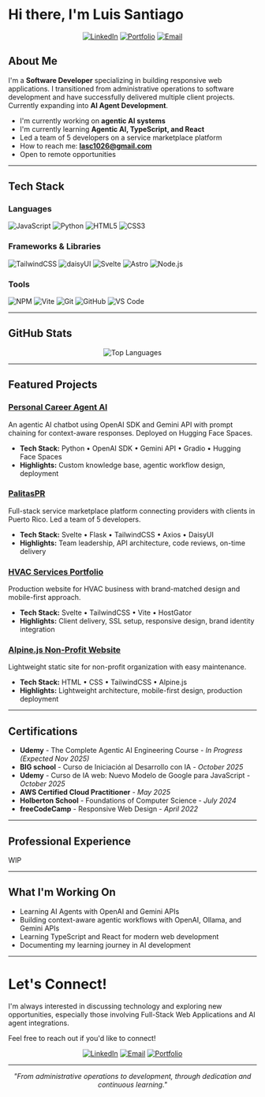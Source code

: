 # Hi there, I'm Luis Santiago

<div align="center">
  
[![LinkedIn](https://img.shields.io/badge/LinkedIn-0077B5?style=for-the-badge&logo=linkedin&logoColor=white)](https://linkedin.com/in/lusanco) [![Portfolio](https://img.shields.io/badge/Portfolio-FF5722?style=for-the-badge&logo=google-chrome&logoColor=white)](https://lusanco.github.io) [![Email](https://img.shields.io/badge/Email-D14836?style=for-the-badge&logo=gmail&logoColor=white)](mailto:lasc1026@gmail.com)

</div>

## About Me

I'm a **Software Developer** specializing in building responsive web applications. I transitioned from administrative operations to software development and have successfully delivered multiple client projects. Currently expanding into **AI Agent Development**.

- I'm currently working on **agentic AI systems**
- I'm currently learning **Agentic AI, TypeScript, and React**
- Led a team of 5 developers on a service marketplace platform
- How to reach me: **lasc1026@gmail.com**
- Open to remote opportunities

---

## Tech Stack

### Languages

![JavaScript](https://img.shields.io/badge/JavaScript-F7DF1E?style=for-the-badge&logo=javascript&logoColor=black) ![Python](https://img.shields.io/badge/Python-3776AB?style=for-the-badge&logo=python&logoColor=white) ![HTML5](https://img.shields.io/badge/HTML5-E34F26?style=for-the-badge&logo=html5&logoColor=white) ![CSS3](https://img.shields.io/badge/CSS3-1572B6?style=for-the-badge&logo=css3&logoColor=white)

### Frameworks & Libraries

![TailwindCSS](https://img.shields.io/badge/Tailwind_CSS-38B2AC?style=for-the-badge&logo=tailwind-css&logoColor=white) ![daisyUI](https://img.shields.io/badge/daisyUI-570DF8?style=for-the-badge&logo=daisyui&logoColor=white) ![Svelte](https://img.shields.io/badge/Svelte-FF3E00?style=for-the-badge&logo=svelte&logoColor=white) ![Astro](https://img.shields.io/badge/Astro-BC52EE?style=for-the-badge&logo=astro&logoColor=white) ![Node.js](https://img.shields.io/badge/Node_js-339933?style=for-the-badge&logo=nodedotjs&logoColor=white)

### Tools

![NPM](https://img.shields.io/badge/npm-CC3534?style=for-the-badge&logo=npm&logoColor=white) ![Vite](https://img.shields.io/badge/Vite-646CFF?style=for-the-badge&logo=Vite&logoColor=white) ![Git](https://img.shields.io/badge/Git-F05032?style=for-the-badge&logo=git&logoColor=white) ![GitHub](https://img.shields.io/badge/GitHub-181717?style=for-the-badge&logo=github&logoColor=white) ![VS Code](https://img.shields.io/badge/VS_Code-007ACC?style=for-the-badge&logo=visualstudiocode&logoColor=white)

---

## GitHub Stats

<div align="center">

![Top Languages](https://github-readme-stats.vercel.app/api/top-langs/?username=Lusanco&layout=compact&theme=tokyonight&hide_border=true)

</div>

---

## Featured Projects

### [Personal Career Agent AI](https://github.com/Lusanco/ai-career-agent)

An agentic AI chatbot using OpenAI SDK and Gemini API with prompt chaining for context-aware responses. Deployed on Hugging Face Spaces.

- **Tech Stack:** Python • OpenAI SDK • Gemini API • Gradio • Hugging Face Spaces
- **Highlights:** Custom knowledge base, agentic workflow design, deployment

### [PalitasPR](https://github.com/Lusanco/PalitasPR)

Full-stack service marketplace platform connecting providers with clients in Puerto Rico. Led a team of 5 developers.

- **Tech Stack:** Svelte • Flask • TailwindCSS • Axios • DaisyUI
- **Highlights:** Team leadership, API architecture, code reviews, on-time delivery

### [HVAC Services Portfolio](https://github.com/Lusanco/svelte-hvac-portfolio)

Production website for HVAC business with brand-matched design and mobile-first approach.

- **Tech Stack:** Svelte • TailwindCSS • Vite • HostGator
- **Highlights:** Client delivery, SSL setup, responsive design, brand identity integration

### [Alpine.js Non-Profit Website](https://github.com/Lusanco/alpinejs-static-website)

Lightweight static site for non-profit organization with easy maintenance.

- **Tech Stack:** HTML • CSS • TailwindCSS • Alpine.js
- **Highlights:** Lightweight architecture, mobile-first design, production deployment

---

## Certifications

- **Udemy** - The Complete Agentic AI Engineering Course - _In Progress (Expected Nov 2025)_
- **BIG school** - Curso de Iniciación al Desarrollo con IA - _October 2025_
- **Udemy** - Curso de IA web: Nuevo Modelo de Google para JavaScript - _October 2025_
- **AWS Certified Cloud Practitioner** - _May 2025_
- **Holberton School** - Foundations of Computer Science - _July 2024_
- **freeCodeCamp** - Responsive Web Design - _April 2022_

---

## Professional Experience

WIP

---

## What I'm Working On

- Learning AI Agents with OpenAI and Gemini APIs
- Building context-aware agentic workflows with OpenAI, Ollama, and Gemini APIs
- Learning TypeScript and React for modern web development
- Documenting my learning journey in AI development

---

# Let's Connect!

I'm always interested in discussing technology and exploring new opportunities, especially those involving Full-Stack Web Applications and AI agent integrations.

Feel free to reach out if you'd like to connect!

<div align="center">

[![LinkedIn](https://img.shields.io/badge/LinkedIn-Connect-0A66C2?style=for-the-badge&logo=linkedin)](https://linkedin.com/in/lusanco) [![Email](https://img.shields.io/badge/Email-Contact-darkred?style=for-the-badge&logo=gmail)](mailto:lasc1026@gmail.com) [![Portfolio](https://img.shields.io/badge/Portfolio-Visit-darkblue?style=for-the-badge&logo=google-chrome)](https://lusanco.github.io)

</div>

---

<div align="center">
  
*"From administrative operations to development, through dedication and continuous learning."*

</div>
